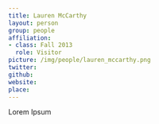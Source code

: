 ```yaml
---
title: Lauren McCarthy
layout: person
group: people
affiliation:
- class: Fall 2013
  role: Visitor
picture: /img/people/lauren_mccarthy.png
twitter:
github:
website:
place:
---
```

Lorem Ipsum